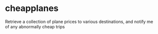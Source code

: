 # cheapplanes
Retrieve a collection of plane prices to various destinations, and notify me of any abnormally cheap trips
